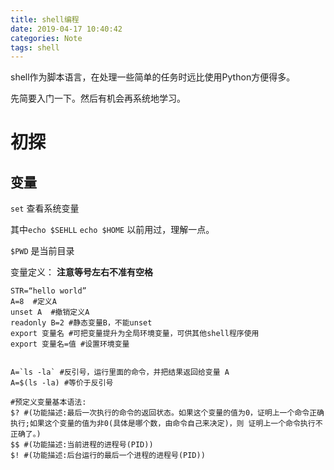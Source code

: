 ```yaml
---
title: shell编程
date: 2019-04-17 10:40:42
categories: Note
tags: shell
---
```


shell作为脚本语言，在处理一些简单的任务时远比使用Python方便得多。

先简要入门一下。然后有机会再系统地学习。

<!---more--->

# 初探

## 变量

`set` 查看系统变量

其中`echo $SEHLL`  `echo $HOME` 以前用过，理解一点。

`$PWD` 是当前目录

变量定义： **注意等号左右不准有空格**

```shell STR=“hello world” 
STR=“hello world”
A=8  #定义A
unset A  #撤销定义A
readonly B=2 #静态变量B，不能unset 
export 变量名 #可把变量提升为全局环境变量，可供其他shell程序使用 
export 变量名=值 #设置环境变量


A=`ls -la` #反引号，运行里面的命令，并把结果返回给变量 A
A=$(ls -la) #等价于反引号

#预定义变量基本语法:
$? #(功能描述:最后一次执行的命令的返回状态。如果这个变量的值为0，证明上一个命令正确执行;如果这个变量的值为非0(具体是哪个数，由命令自己来决定)，则 证明上一个命令执行不正确了。)
$$ #(功能描述:当前进程的进程号(PID))
$! #(功能描述:后台运行的最后一个进程的进程号(PID)) 
```

